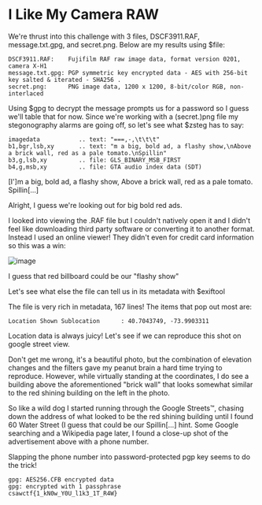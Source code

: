 # I Like My Camera RAW

We're thrust into this challenge with 3 files, DSCF3911.RAF, message.txt.gpg, and secret.png. Below are my results using $file:

```shell
DSCF3911.RAF:    Fujifilm RAF raw image data, format version 0201, camera X-H1
message.txt.gpg: PGP symmetric key encrypted data - AES with 256-bit key salted & iterated - SHA256 .
secret.png:      PNG image data, 1200 x 1200, 8-bit/color RGB, non-interlaced
```

Using $gpg to decrypt the message prompts us for a password so I guess we'll table that for now.
Since we're working with a (secret.)png file my stegonography alarms are going off, so let's see what $zsteg has to say:

```shell
imagedata           .. text: "===,-,\t\t\t"
b1,bgr,lsb,xy       .. text: "m a big, bold ad, a flashy show,\nAbove a brick wall, red as a pale tomato.\nSpillin"
b3,g,lsb,xy         .. file: GLS_BINARY_MSB_FIRST
b4,g,msb,xy         .. file: GTA audio index data (SDT)
```

[I']m a big, bold ad, a flashy show,
Above a brick wall, red as a pale tomato.
Spillin[...]

Alright, I guess we're looking out for big bold red ads.

I looked into viewing the .RAF file but I couldn't natively open it and I didn't feel like downloading third party software or converting it to another format.
Instead I used an online viewer! They didn't even for credit card information so this was a win:

![image](https://github.com/user-attachments/assets/78ea8829-2d9d-4d86-b8ec-d20f11de5f0c)

I guess that red billboard could be our "flashy show"

Let's see what else the file can tell us in its metadata with $exiftool

The file is very rich in metadata, 167 lines! The items that pop out most are:
```shell
Location Shown Sublocation      : 40.7043749, -73.9903311
```

Location data is always juicy! Let's see if we can reproduce this shot on google street view.

Don't get me wrong, it's a beautiful photo, but the combination of elevation changes and the filters gave my peanut brain a hard time trying to reproduce.
However, while virtually standing at the coordinates, I do see a building above the aforementioned "brick wall" that looks somewhat similar to the red shining building on the left in the photo.

So like a wild dog I started running through the Google Streets™, chasing down the address of what looked to be the red shining building until I found 60 Water Street (I guess that could be our Spillin[...] hint. Some Google searching and a Wikipedia page later, I found a close-up shot of the advertisement above with a phone number.

Slapping the phone number into password-protected pgp key seems to do the trick!
```shell
gpg: AES256.CFB encrypted data
gpg: encrypted with 1 passphrase
csawctf{1_kN0w_Y0U_l1k3_1T_R4W}
```
